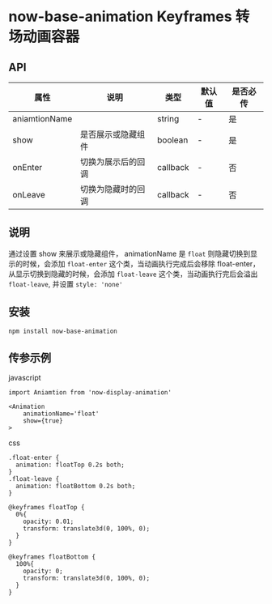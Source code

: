 # now-base-animation Keyframes 转场动画容器

## API


| 属性          | 说明                                               | 类型     | 默认值 | 是否必传 |
| ------------- | -------------------------------------------------- | -------- | ------ | -------- |
| aniamtionName |                                            | string   | -      | 是       |
| show       | 是否展示或隐藏组件                                       | boolean    | -      | 是    |
| onEnter    | 切换为展示后的回调 | callback | - | 否 |
| onLeave    | 切换为隐藏时的回调 | callback | - | 否 |

## 说明
通过设置 show 来展示或隐藏组件， animationName 是 `float` 
则隐藏切换到显示的时候，会添加 `float-enter` 这个类，当动画执行完成后会移除 float-enter， 
从显示切换到隐藏的时候，会添加 `float-leave` 这个类，当动画执行完后会溢出 `float-leave`, 并设置 `style: 'none'`

## 安装
```
npm install now-base-animation
```


## 传参示例

javascript
``` 
import Aniamtion from 'now-display-animation'

<Animation 
    animationName='float'
    show={true}
>
```

css
```
.float-enter {
  animation: floatTop 0.2s both;
}
.float-leave {
  animation: floatBottom 0.2s both;
}

@keyframes floatTop {
  0%{
    opacity: 0.01;
    transform: translate3d(0, 100%, 0);
  }
}

@keyframes floatBottom {
  100%{
    opacity: 0;
    transform: translate3d(0, 100%, 0);
  }
}

```